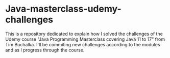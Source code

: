 # Java-masterclass-udemy-challenges

This is a repository dedicated to explain how I solved the challenges of the Udemy course "Java Programming Masterclass covering Java 11 to 17" from Tim Buchalka. I'll be commiting new challenges according to the modules and as I progress through the course.
